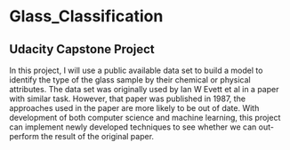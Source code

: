 # Glass_Classification
## Udacity Capstone Project

In this project, I will use a public available data set to build a model to identify the type of the glass
sample by their chemical or physical attributes. The data set was originally used by Ian W Evett et al in
a paper with similar task. However, that paper was published in 1987, the approaches used in the
paper are more likely to be out of date. With development of both computer science and machine
learning, this project can implement newly developed techniques to see whether we can out-perform
the result of the original paper.
